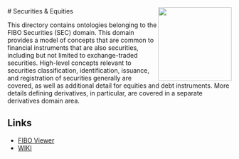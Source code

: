 <img src="https://spec.edmcouncil.org/fibo/htmlpages/master/latest/img/logo.66a988fe.png" width="165" align="right"/>
# Securities & Equities

This directory contains ontologies belonging to the FIBO Securities (SEC) domain. This domain provides a model of concepts that are common to financial instruments that are also securities, including but not limited to exchange-traded securities. High-level concepts relevant to securities classification, identification, issuance, and registration of securities generally are covered, as well as additional detail for equities and debt instruments. More details defining derivatives, in particular, are covered in a separate derivatives domain area.

## Links

- [FIBO Viewer](https://jira.edmcouncil.org/browse/SEC)
- [WIKI](https://wiki.edmcouncil.org/display/SEC)
